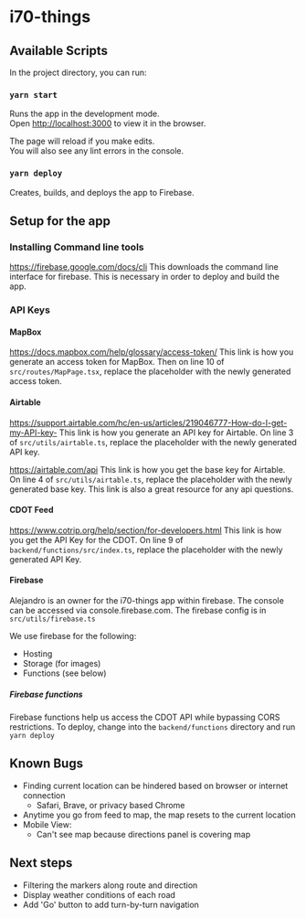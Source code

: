 # i70-things

## Available Scripts

In the project directory, you can run:

### `yarn start`

Runs the app in the development mode.\
Open [http://localhost:3000](http://localhost:3000) to view it in the browser.

The page will reload if you make edits.\
You will also see any lint errors in the console.

### `yarn deploy`

Creates, builds, and deploys the app to Firebase.

## Setup for the app

### Installing Command line tools

https://firebase.google.com/docs/cli
This downloads the command line interface for firebase. This is necessary in order to deploy and build the app.

### API Keys

#### MapBox

https://docs.mapbox.com/help/glossary/access-token/
This link is how you generate an access token for MapBox. Then on line 10 of `src/routes/MapPage.tsx`, replace the placeholder with the newly generated access token.

#### Airtable

https://support.airtable.com/hc/en-us/articles/219046777-How-do-I-get-my-API-key-
This link is how you generate an API key for Airtable. On line 3 of `src/utils/airtable.ts`, replace the placeholder with the newly generated API key.

https://airtable.com/api
This link is how you get the base key for Airtable. On line 4 of `src/utils/airtable.ts`, replace the placeholder with the newly generated base key.
This link is also a great resource for any api questions.

#### CDOT Feed

https://www.cotrip.org/help/section/for-developers.html
This link is how you get the API Key for the CDOT. On line 9 of `backend/functions/src/index.ts`, replace the placeholder with the newly generated API Key.

#### Firebase

Alejandro is an owner for the i70-things app within firebase. The console can be accessed via console.firebase.com.
The firebase config is in `src/utils/firebase.ts`

We use firebase for the following:

- Hosting
- Storage (for images)
- Functions (see below)

##### Firebase functions

Firebase functions help us access the CDOT API while bypassing CORS restrictions. To deploy, change into the `backend/functions` directory and run `yarn deploy`

## Known Bugs

- Finding current location can be hindered based on browser or internet connection
    - Safari, Brave, or privacy based Chrome
- Anytime you go from feed to map, the map resets to the current location
- Mobile View:
    - Can't see map because directions panel is covering map


## Next steps

- Filtering the markers along route and direction
- Display weather conditions of each road
- Add 'Go' button to add turn-by-turn navigation



